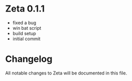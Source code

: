 # Zeta 0.1.1

- fixed a bug
- win bat script
- build setup
- initial commit

# Changelog

All notable changes to Zeta will be documented in this file.

